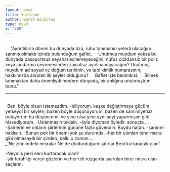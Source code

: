 ```yaml
---
layout: post
title: Yüzleşme
author: Berat Gönültaş
type: Öykü
x: "200"
---
```

<br/>
&nbsp;&nbsp;&nbsp;&nbsp;"Ayrıntılarla dönen bu dünyada özü, ruhu tanımanın yeterli olacağını sanmış olmaktı içinde bulunduğum gaflet.  
&nbsp;&nbsp;&nbsp;&nbsp;Unutmuş muydum yoksa bu dünyada pasaportsuz seyahat edilemeyeceğini, nüfus cüzdansız bir polis veya jandarma çevirmesinden zayiatsız ayrılınamayacağını? Unutmuş muydum ad soyad ve doğum tarihinin, ve tabi kimlik numarasının, hakkımızda sorulan ilk şeyler olduğunu?  
&nbsp;&nbsp;&nbsp;&nbsp;Gaflet işte benimkisi.  
&nbsp;&nbsp;&nbsp;&nbsp;Bilmek tanımaktan daha önemliydi modern dünyada, bir anlığına unutmuştum bunu."   
<br/>

---

<br/>
-Ben, böyle olsun istemezdim.  
-biliyorum. keşke değiştirmeye gücüm yetseydi bir şeyleri; bazen böyle düşünüyorum. bazen de samimiyetsiz buluyorum bu düşüncemi, ve yine olsa yine aynı şeyi yaparmışım gibi hissediyorum.  
-Uslanmazın tekisin.  
-öyle diyorsan öyledir. sonuçta ...  
-Şairlerin ve onların şiirlerinin gücüne fazla güvendin. Buydu hatan.  
-sanırım haklısın.  
-Bunun pek bir önemi yok şu durumda.  
-her bir cümlen birer mısra gibi olmasaydı bir şiirden, belki o zaman ...  

<br/>
_'Ne zihnimdeki mısralar
Ne de doldurduğum satırlar
Beni kurtaracak olan'
<br/>

-Neymiş peki seni kurtaracak olan?  
-şiir ferahlığı veren gözlerin ve her teli rüzgarda savrulan birer mısra olan saçların.  

